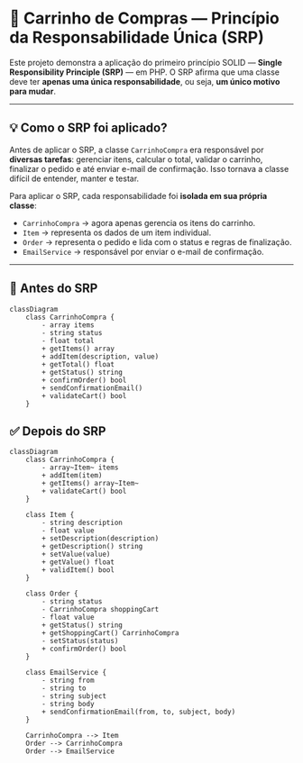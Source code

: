 # 🛒 Carrinho de Compras — Princípio da Responsabilidade Única (SRP)

Este projeto demonstra a aplicação do primeiro princípio SOLID — **Single Responsibility Principle (SRP)** — em PHP. O SRP afirma que uma classe deve ter **apenas uma única responsabilidade**, ou seja, **um único motivo para mudar**.

---

## 💡 Como o SRP foi aplicado?

Antes de aplicar o SRP, a classe `CarrinhoCompra` era responsável por **diversas tarefas**: gerenciar itens, calcular o total, validar o carrinho, finalizar o pedido e até enviar e-mail de confirmação. Isso tornava a classe difícil de entender, manter e testar.

Para aplicar o SRP, cada responsabilidade foi **isolada em sua própria classe**:

- `CarrinhoCompra` → agora apenas gerencia os itens do carrinho.
- `Item` → representa os dados de um item individual.
- `Order` → representa o pedido e lida com o status e regras de finalização.
- `EmailService` → responsável por enviar o e-mail de confirmação.

---

## 🔁 Antes do SRP

```mermaid
classDiagram
    class CarrinhoCompra {
        - array items
        - string status
        - float total
        + getItems() array
        + addItem(description, value)
        + getTotal() float
        + getStatus() string
        + confirmOrder() bool
        + sendConfirmationEmail() 
        + validateCart() bool
    }
```

## ✅ Depois do SRP

```mermaid
classDiagram
    class CarrinhoCompra {
        - array~Item~ items
        + addItem(item)
        + getItems() array~Item~
        + validateCart() bool
    }

    class Item {
        - string description
        - float value
        + setDescription(description)
        + getDescription() string
        + setValue(value)
        + getValue() float
        + validItem() bool
    }

    class Order {
        - string status
        - CarrinhoCompra shoppingCart
        - float value
        + getStatus() string
        + getShoppingCart() CarrinhoCompra
        - setStatus(status)
        + confirmOrder() bool
    }

    class EmailService {
        - string from
        - string to
        - string subject
        - string body
        + sendConfirmationEmail(from, to, subject, body)
    }

    CarrinhoCompra --> Item
    Order --> CarrinhoCompra
    Order --> EmailService
```
